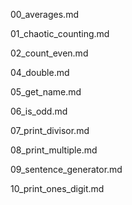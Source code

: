 
00_averages.md

01_chaotic_counting.md

02_count_even.md

04_double.md

05_get_name.md

06_is_odd.md

07_print_divisor.md

08_print_multiple.md

09_sentence_generator.md

10_print_ones_digit.md